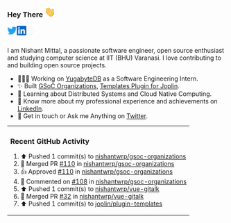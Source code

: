 ### Hey There <img src="./assets/wave.gif" width="25px">
<a href="http://urls.nishantwrp.com/github-to-twitter" target="_blank">
  <img align="left" alt="Nishant's Twitter" width="22px" src="./assets/twitter.svg" />
</a>
<a href="http://urls.nishantwrp.com/github-to-linkedin" target="_blank">
  <img align="left" alt="Nishant's LinkedIn" width="22px" src="./assets/linkedin.svg" />
</a>
<a href="http://urls.nishantwrp.com/github-to-site" target="_blank">
  <img align="left" alt="Nishant's Site" width="22px" src="./assets/globe.svg" />
</a>
<br /><br />

I am Nishant Mittal, a passionate software engineer, open source enthusiast and studying computer science at IIT (BHU) Varanasi. I love contributing to and building open source projects.

- 👨🏽‍💻 Working on [YugabyteDB](https://www.github.com/yugabyte) as a Software Engineering Intern.
- ✨ Built [GSoC Organizations](https://www.gsocorganizations.dev/), [Templates Plugin for Joplin](https://github.com/joplin/plugin-templates).
- 🌱 Learning about Distributed Systems and Cloud Native Computing.
- 🚀 Know more about my professional experience and achievements on [LinkedIn](http://urls.nishantwrp.com/github-to-linkedin).
- 💬 Get in touch or Ask me Anything on [Twitter](http://urls.nishantwrp.com/github-to-twitter).

<table><tr>
  
<td valign="top" width="100%">

### Recent GitHub Activity
<!--RECENT_ACTIVITY:start-->
1. ⬆️ Pushed 1 commit(s) to [nishantwrp/gsoc-organizations](https://github.com/nishantwrp/gsoc-organizations)<br>
2. 🎉 Merged PR [#110](https://github.com/nishantwrp/gsoc-organizations/pull/110) in [nishantwrp/gsoc-organizations](https://github.com/nishantwrp/gsoc-organizations)<br>
3. 👍 Approved [#110](https://github.com/nishantwrp/gsoc-organizations/pull/110#pullrequestreview-1726118638) in [nishantwrp/gsoc-organizations](https://github.com/nishantwrp/gsoc-organizations)<br>
4. 💬 Commented on [#108](https://github.com/nishantwrp/gsoc-organizations/pull/108#issuecomment-1806333955) in [nishantwrp/gsoc-organizations](https://github.com/nishantwrp/gsoc-organizations)<br>
5. ⬆️ Pushed 1 commit(s) to [nishantwrp/vue-gitalk](https://github.com/nishantwrp/vue-gitalk)<br>
6. 🎉 Merged PR [#32](https://github.com/nishantwrp/vue-gitalk/pull/32) in [nishantwrp/vue-gitalk](https://github.com/nishantwrp/vue-gitalk)<br>
7. ⬆️ Pushed 1 commit(s) to [joplin/plugin-templates](https://github.com/joplin/plugin-templates)<br>
<!--RECENT_ACTIVITY:end-->

</td>
</tr></table>
